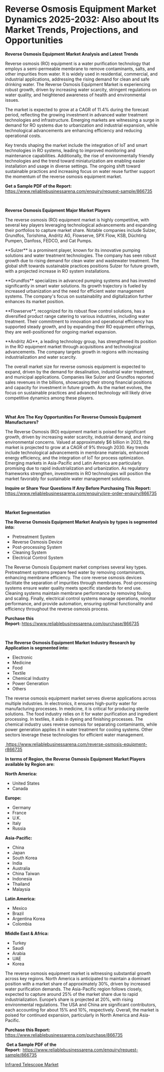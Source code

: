 <p><h1>Reverse Osmosis Equipment Market Dynamics 2025-2032: Also about Its Market Trends, Projections, and Opportunities</h1></p><p><strong>Reverse Osmosis Equipment Market Analysis and Latest Trends</strong></p>
<p><p>Reverse osmosis (RO) equipment is a water purification technology that employs a semi-permeable membrane to remove contaminants, salts, and other impurities from water. It is widely used in residential, commercial, and industrial applications, addressing the rising demand for clean and safe drinking water. The Reverse Osmosis Equipment Market is experiencing robust growth, driven by increasing water scarcity, stringent regulations on water quality, and heightened awareness of health and environmental issues.</p><p>The market is expected to grow at a CAGR of 11.4% during the forecast period, reflecting the growing investment in advanced water treatment technologies and infrastructure. Emerging markets are witnessing a surge in demand for RO systems due to urbanization and industrial expansion, while technological advancements are enhancing efficiency and reducing operational costs.</p><p>Key trends shaping the market include the integration of IoT and smart technologies in RO systems, leading to improved monitoring and maintenance capabilities. Additionally, the rise of environmentally friendly technologies and the trend toward miniaturization are enabling easier installation and usage in diverse settings. The ongoing shift toward sustainable practices and increasing focus on water reuse further support the momentum of the reverse osmosis equipment market.</p></p>
<p><strong>Get a Sample PDF of the Report:&nbsp;</strong> <a href="https://www.reliablebusinessarena.com/enquiry/request-sample/866735?utm_campaign=2301&utm_medium=2&utm_source=Github&utm_content=ia&utm_term=19022025&utm_id=reverse-osmosis-equipment">https://www.reliablebusinessarena.com/enquiry/request-sample/866735</a></p>
<p>&nbsp;</p>
<p><strong>Reverse Osmosis Equipment Major Market Players</strong></p>
<p><p>The reverse osmosis (RO) equipment market is highly competitive, with several key players leveraging technological advancements and expanding their portfolios to capture market share. Notable companies include Sulzer, Grundfos, Torishima, Andritz AG, Flowserve, SPX Flow, KSB, Düchting Pumpen, Danfoss, FEDCO, and Cat Pumps.</p><p>**Sulzer** is a prominent player, known for its innovative pumping solutions and water treatment technologies. The company has seen robust growth due to rising demand for clean water and wastewater treatment. The global shift towards sustainable practices positions Sulzer for future growth, with a projected increase in RO system installations.</p><p>**Grundfos** specializes in advanced pumping systems and has invested significantly in smart water solutions. Its growth trajectory is fueled by increased urbanization and the need for efficient water management systems. The company's focus on sustainability and digitalization further enhances its market position.</p><p>**Flowserve**, recognized for its robust flow control solutions, has a diversified product range catering to various industries, including water treatment. Their commitment to innovation and operational efficiency has supported steady growth, and by expanding their RO equipment offerings, they are well-positioned for ongoing market expansion.</p><p>**Andritz AG**, a leading technology group, has strengthened its position in the RO equipment market through acquisitions and technological advancements. The company targets growth in regions with increasing industrialization and water scarcity.</p><p>The overall market size for reverse osmosis equipment is expected to expand, driven by the demand for desalination, industrial water treatment, and municipal applications. Companies like Sulzer and Grundfos reported sales revenues in the billions, showcasing their strong financial positions and capacity for investment in future growth. As the market evolves, the focus on sustainable practices and advanced technology will likely drive competitive dynamics among these players.</p></p>
<p>&nbsp;</p>
<p><strong>What Are The Key Opportunities For Reverse Osmosis Equipment Manufacturers?</strong></p>
<p><p>The Reverse Osmosis (RO) equipment market is poised for significant growth, driven by increasing water scarcity, industrial demand, and rising environmental concerns. Valued at approximately $6 billion in 2023, the market is projected to grow at a CAGR of 9% through 2030. Key trends include technological advancements in membrane materials, enhanced energy efficiency, and the integration of IoT for process optimization. Emerging markets in Asia-Pacific and Latin America are particularly promising due to rapid industrialization and urbanization. As regulatory frameworks strengthen, investments in RO technologies will position the market favorably for sustainable water management solutions.</p></p>
<p><strong>Inquire or Share Your Questions If Any Before Purchasing This Report:</strong> <a href="https://www.reliablebusinessarena.com/enquiry/pre-order-enquiry/866735?utm_campaign=2301&utm_medium=2&utm_source=Github&utm_content=ia&utm_term=19022025&utm_id=reverse-osmosis-equipment">https://www.reliablebusinessarena.com/enquiry/pre-order-enquiry/866735</a></p>
<p>&nbsp;</p>
<p><strong>Market Segmentation</strong></p>
<p><strong>The Reverse Osmosis Equipment Market Analysis by types is segmented into:</strong></p>
<p><ul><li>Pretreatment System</li><li>Reverse Osmosis Device</li><li>Post-processing System</li><li>Cleaning System</li><li>Electrical Control System</li></ul></p>
<p><p>The Reverse Osmosis Equipment market comprises several key types. Pretreatment systems prepare feed water by removing contaminants, enhancing membrane efficiency. The core reverse osmosis devices facilitate the separation of impurities through membranes. Post-processing systems ensure water quality meets specific standards for end use. Cleaning systems maintain membrane performance by removing fouling and scaling. Finally, electrical control systems manage operations, monitor performance, and provide automation, ensuring optimal functionality and efficiency throughout the reverse osmosis process.</p></p>
<p><strong>Purchase this Report:&nbsp;</strong><a href="https://www.reliablebusinessarena.com/purchase/866735?utm_campaign=2301&utm_medium=2&utm_source=Github&utm_content=ia&utm_term=19022025&utm_id=reverse-osmosis-equipment">https://www.reliablebusinessarena.com/purchase/866735</a></p>
<p>&nbsp;</p>
<p><strong>The Reverse Osmosis Equipment Market Industry Research by Application is segmented into:</strong></p>
<p><ul><li>Electronic</li><li>Medicine</li><li>Food</li><li>Textile</li><li>Chemical Industry</li><li>Power Generation</li><li>Others</li></ul></p>
<p><p>The reverse osmosis equipment market serves diverse applications across multiple industries. In electronics, it ensures high-purity water for manufacturing processes. In medicine, it is critical for producing sterile solutions. The food industry relies on it for water purification and ingredient processing. In textiles, it aids in dyeing and finishing processes. The chemical industry uses reverse osmosis for separating contaminants, while power generation applies it in water treatment for cooling systems. Other sectors leverage these technologies for efficient water management.</p></p>
<p><a href="https://www.reliablebusinessarena.com/reverse-osmosis-equipment-r866735?utm_campaign=2301&utm_medium=2&utm_source=Github&utm_content=ia&utm_term=19022025&utm_id=reverse-osmosis-equipment">&nbsp;https://www.reliablebusinessarena.com/reverse-osmosis-equipment-r866735</a></p>
<p><strong>In terms of Region, the Reverse Osmosis Equipment Market Players available by Region are:</strong></p>
<p>
    <p> <strong> North America: </strong>
        <ul>
            <li>United States</li>
            <li>Canada</li>
        </ul>
        </p> 
    <p> <strong> Europe: </strong>
        <ul>
            <li>Germany</li>
            <li>France</li>
            <li>U.K.</li>
            <li>Italy</li>
            <li>Russia</li>
        </ul>
        </p> 
    <p> <strong> Asia-Pacific: </strong>
        <ul>
            <li>China</li>
            <li>Japan</li>
            <li>South Korea</li>
            <li>India</li>
            <li>Australia</li>
            <li>China Taiwan</li>
            <li>Indonesia</li>
            <li>Thailand</li>
            <li>Malaysia</li>
        </ul>
        </p> 
    <p> <strong> Latin America: </strong>
        <ul>
            <li>Mexico</li>
            <li>Brazil</li>
            <li>Argentina Korea</li>
            <li>Colombia</li>
        </ul>
        </p> 
    <p> <strong> Middle East & Africa: </strong>
        <ul>
            <li>Turkey</li>
            <li>Saudi</li>
            <li>Arabia</li>
            <li>UAE</li>
            <li>Korea</li>
        </ul>
    </p>
    </p>
<p><p>The reverse osmosis equipment market is witnessing substantial growth across key regions. North America is anticipated to maintain a dominant position with a market share of approximately 30%, driven by increased water purification demands. The Asia-Pacific region follows closely, expected to capture around 25% of the market share due to rapid industrialization. Europe’s share is projected at 20%, with rising environmental regulations. The USA and China are significant contributors, each accounting for about 15% and 10%, respectively. Overall, the market is poised for continued expansion, particularly in North America and Asia-Pacific.</p></p>
<p><strong>Purchase this Report: </strong><a href="https://www.reliablebusinessarena.com/purchase/866735?utm_campaign=2301&utm_medium=2&utm_source=Github&utm_content=ia&utm_term=19022025&utm_id=reverse-osmosis-equipment">https://www.reliablebusinessarena.com/purchase/866735</a></p>
<p>&nbsp;<strong>Get a Sample PDF of the Report:&nbsp;&nbsp;</strong><a href="https://www.reliablebusinessarena.com/enquiry/request-sample/866735?utm_campaign=2301&utm_medium=2&utm_source=Github&utm_content=ia&utm_term=19022025&utm_id=reverse-osmosis-equipment">https://www.reliablebusinessarena.com/enquiry/request-sample/866735</a></p>
<p><strong></strong></p>
<p><p><a href="https://github.com/sholympia197070/Market-Research-Report-List-1/blob/main/infrared-telescope-market.md?utm_campaign=2301&utm_medium=2&utm_source=Github&utm_content=ia&utm_term=19022025&utm_id=reverse-osmosis-equipment">Infrared Telescope Market</a></p></p>